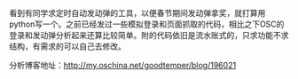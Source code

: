 看到有同学求定时自动发动弹的工具，以便春节期间发动弹拿奖，就打算用python写一个。之前已经发过一些模拟登录和页面抓取的代码，相比之下OSC的登录和发动弹分析起来还算比较简单。附的代码依旧是流水账式的，只求功能不求结构，有需求的可以自己去修改。

分析博客地址：http://my.oschina.net/goodtemper/blog/196021
